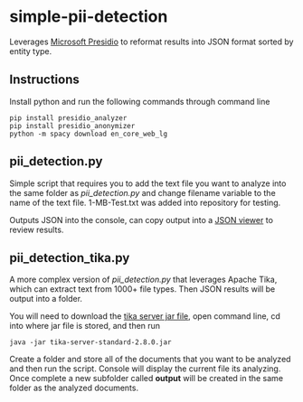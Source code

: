 # simple-pii-detection
Leverages [Microsoft Presidio](https://microsoft.github.io/presidio/getting_started/ "Microsoft Presidio") to reformat results into JSON format sorted by entity type.

## Instructions
Install python and run the following commands through command line
```
pip install presidio_analyzer
pip install presidio_anonymizer
python -m spacy download en_core_web_lg
```

## pii_detection.py
Simple script that requires you to add the text file you want to analyze into the same folder as *pii_detection.py* and change filename variable to the name of the text file. 1-MB-Test.txt was added into repository for testing. 

Outputs JSON into the console, can copy output into a [JSON viewer](https://jsonviewer.stack.hu/) to review results.

## pii_detection_tika.py
A more complex version of *pii_detection.py*  that leverages Apache Tika, which can extract text from 1000+ file types. Then JSON results will be output into a folder.

You will need to download the [tika server jar file](https://tika.apache.org/download.html), open command line, cd into where jar file is stored, and then run
```
java -jar tika-server-standard-2.8.0.jar
```
Create a folder and store all of the documents that you want to be analyzed and then run the script. Console will display the current file its analyzing. Once complete a new subfolder called **output** will be created in the same folder as the analyzed documents.

